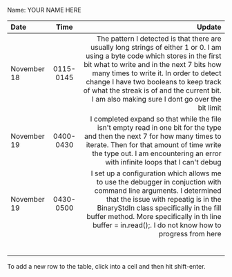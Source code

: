 Name: YOUR NAME HERE

| Date        |   Time    |                                                                                                                                                                                                                                                                                                                                                             Update |
|:------------|:---------:|-------------------------------------------------------------------------------------------------------------------------------------------------------------------------------------------------------------------------------------------------------------------------------------------------------------------------------------------------------------------:|
| November 18 | 0115-0145 | The pattern I detected is that there are usually long strings of either 1 or 0. I am using a byte code which stores in the first bit what to write and in the next 7 bits how many times to write it. In order to detect change I have two booleans to keep track of what the streak is of and the current bit. I am also making sure I dont go over the bit limit |
| November 19 | 0400-0430 |                                                                                                           I completed expand so that while the file isn't empty read in one bit for the type and then the next 7 for how many times to iterate. Then for that amount of time write the type out. I am encountering an error with infinite loops that I can't debug |
| November 19 | 0430-0500 |                                                    I set up a configuration which allows me to use the debugger in conjuction with command line arguments. I determined that the issue with repeatig is in the BinaryStdIn class specifically in the fill buffer method. More specifically in th line buffer = in.read();. I do not know how to progress from here |
|             |           |                                                                                                                                                                                                                                                                                                                                                                    |
|             |           |                                                                                                                                                                                                                                                                                                                                                                    |
|             |           |                                                                                                                                                                                                                                                                                                                                                                    |
|             |           |                                                                                                                                                                                                                                                                                                                                                                    |
|             |           |                                                                                                                                                                                                                                                                                                                                                                    |
|             |           |                                                                                                                                                                                                                                                                                                                                                                    |


To add a new row to the table, click into a cell and then hit shift-enter.